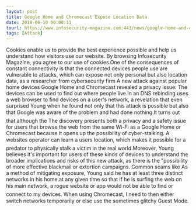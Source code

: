 ```yaml
---
layout: post
title: Google Home and Chromecast Expose Location Data
date: 2018-06-19 00:00:11
tourl: https://www.infosecurity-magazine.com:443/news/google-home-and-chromecast-cast/
tags: [Attack]
---
```

Cookies enable us to provide the best experience possible and help us understand how visitors use our website. By browsing Infosecurity Magazine, you agree to our use of cookies.One of the consequences of constant connectivity is that the connected devices people use are vulnerable to attacks, which can expose not only personal but also location data, as a researcher from cybersecurity firm A new attack against popular home devices Google Home and Chromecast revealed a privacy issue: The devices can be used to find out where people live.In an DNS rebinding uses a web browser to find devices on a user's network, a revelation that even surprised Young when he found not only that this attack is possible but also that Google was aware of the problem and had done nothing.It turns out that although the The discovery presents both a privacy and a safety issue for users that browse the web from the same Wi-Fi as a Google Home or Chromecast because it opens up the possibility of cyber-stalking. A websites operator can learn a users location, which makes it possible for a predator to physically stalk a victim in the real world.Moreover, Young believes it's important for users of these kinds of devices to understand the broader implications and risks of this new attack, as there is the "possibility of more effective blackmail or extortion campaigns. Common scams like As a method of mitigating exposure, Young said he has at least three distinct networks in his home at any given time so that if he is surfing the web on his main network, a rogue website or app would not be able to find or connect to my devices. When using Chromecast, I need to then either switch networks temporarily or else use the sometimes glitchy Guest Mode.